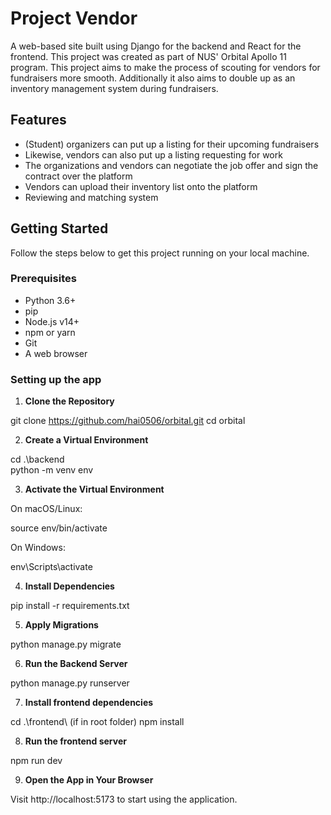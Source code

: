 # Project Vendor
A web-based site built using Django for the backend and React for the frontend. This project was created as part of NUS' Orbital Apollo 11 program. 
This project aims to make the process of scouting for vendors for fundraisers more smooth. Additionally it also aims to double up as an inventory management system during fundraisers.

## Features
- (Student) organizers can put up a listing for their upcoming fundraisers
- Likewise, vendors can also put up a listing requesting for work
- The organizations and vendors can negotiate the job offer and sign the contract over the platform
- Vendors can upload their inventory list onto the platform
- Reviewing and matching system

## Getting Started
Follow the steps below to get this project running on your local machine.

### Prerequisites
- Python 3.6+
- pip
- Node.js v14+
- npm or yarn
- Git
- A web browser

### Setting up the app

1. **Clone the Repository**
   
git clone https://github.com/hai0506/orbital.git
cd orbital

2. **Create a Virtual Environment**

cd .\backend\
python -m venv env

3. **Activate the Virtual Environment**
   
On macOS/Linux:

source env/bin/activate

On Windows:

env\Scripts\activate

4. **Install Dependencies**
   
pip install -r requirements.txt

5. **Apply Migrations**
   
python manage.py migrate

6. **Run the Backend Server**
   
python manage.py runserver

7. **Install frontend dependencies**

cd .\frontend\ (if in root folder)
npm install

8. **Run the frontend server**
   
npm run dev

9. **Open the App in Your Browser**
    
Visit http://localhost:5173 to start using the application.

